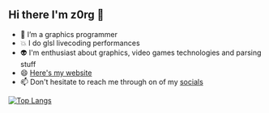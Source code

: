 ## Hi there I'm z0rg 👋 
- 🔭 I’m a graphics programmer
- 💥 I do glsl livecoding performances
- 👽️ I'm enthusiast about graphics, video games technologies and parsing stuff
- 😄 [Here's my website](https://www.z0rg.dev/)
- 📫 Don't hesitate to reach me through on of my [socials](https://linktr.ee/z0rg)

[![Top Langs](https://github-readme-stats.vercel.app/api/top-langs/?username=seb776&layout=compact&theme=vision-friendly-dark)](https://github.com/anuraghazra/github-readme-stats)
